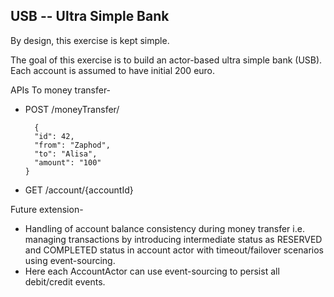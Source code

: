 USB -- Ultra Simple Bank
------------------------

By design, this exercise is kept simple.

The goal of this exercise is to build an actor-based ultra simple bank (USB). 
Each account is assumed to have initial 200 euro.

APIs
To money transfer-
- POST /moneyTransfer/

        {
        "id": 42,
        "from": "Zaphod",
        "to": "Alisa",
        "amount": "100"
      }
- GET /account/{accountId}

Future extension-
- Handling of account balance consistency during money transfer i.e. managing transactions by introducing intermediate status as RESERVED and COMPLETED status in account actor with timeout/failover scenarios using event-sourcing.
- Here each AccountActor can use event-sourcing to persist all debit/credit events.

